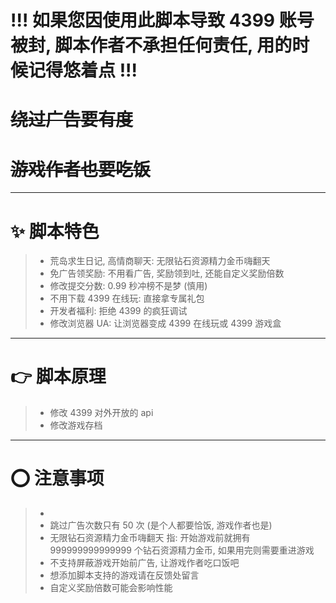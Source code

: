 # !!! 如果您因使用此脚本导致 4399 账号被封, 脚本作者不承担任何责任, 用的时候记得悠着点 !!!

# ~~绕过广告要有度~~

# ~~游戏作者也要吃饭~~

---

# ✨ 脚本特色

> -   荒岛求生日记, 高情商聊天: 无限钻石资源精力金币嗨翻天
> -   免广告领奖励: 不用看广告, 奖励领到吐, 还能自定义奖励倍数
> -   修改提交分数: 0.99 秒冲榜不是梦 (慎用)
> -   不用下载 4399 在线玩: 直接拿专属礼包
> -   开发者福利: 拒绝 4399 的疯狂调试
> -   修改浏览器 UA: 让浏览器变成 4399 在线玩或 4399 游戏盒

---

# 👉 脚本原理

> -   修改 4399 对外开放的 api
> -   修改游戏存档

---

# ⭕ 注意事项

> -
> -   跳过广告次数只有 50 次 (是个人都要恰饭, 游戏作者也是)
> -   无限钻石资源精力金币嗨翻天 指: 开始游戏前就拥有 999999999999999 个钻石资源精力金币, 如果用完则需要重进游戏
> -   不支持屏蔽游戏开始前广告, 让游戏作者吃口饭吧
> -   想添加脚本支持的游戏请在反馈处留言
> -   自定义奖励倍数可能会影响性能
